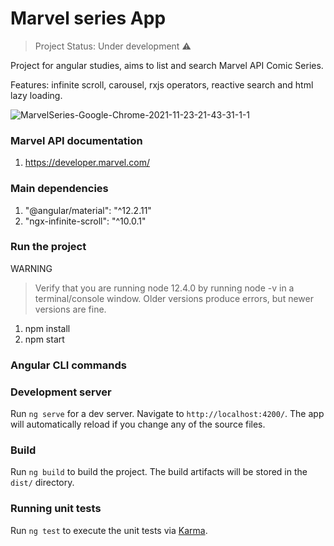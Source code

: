 <h1 align="left">Marvel series App</h1>

> Project Status: Under development :warning:

<p align="left">Project for angular studies, aims to list and search Marvel API Comic Series.</p>
<p align="left">Features: infinite scroll, carousel, rxjs operators, reactive search and html lazy loading.</p>

![MarvelSeries-Google-Chrome-2021-11-23-21-43-31-_1_-_1_](https://user-images.githubusercontent.com/42192877/143151615-6f5945b4-5573-417e-8280-bdd11d2743f3.gif)

### Marvel API documentation
1. https://developer.marvel.com/

### Main dependencies
1. "@angular/material": "^12.2.11"
2. "ngx-infinite-scroll": "^10.0.1"

### Run the project
WARNING

> Verify that you are running node 12.4.0 by running node -v in a terminal/console window. Older versions produce errors, but newer versions are fine.

1. npm install
2. npm start

### Angular CLI commands

### Development server

Run `ng serve` for a dev server. Navigate to `http://localhost:4200/`. The app will automatically reload if you change any of the source files.

### Build

Run `ng build` to build the project. The build artifacts will be stored in the `dist/` directory.

### Running unit tests

Run `ng test` to execute the unit tests via [Karma](https://karma-runner.github.io).
